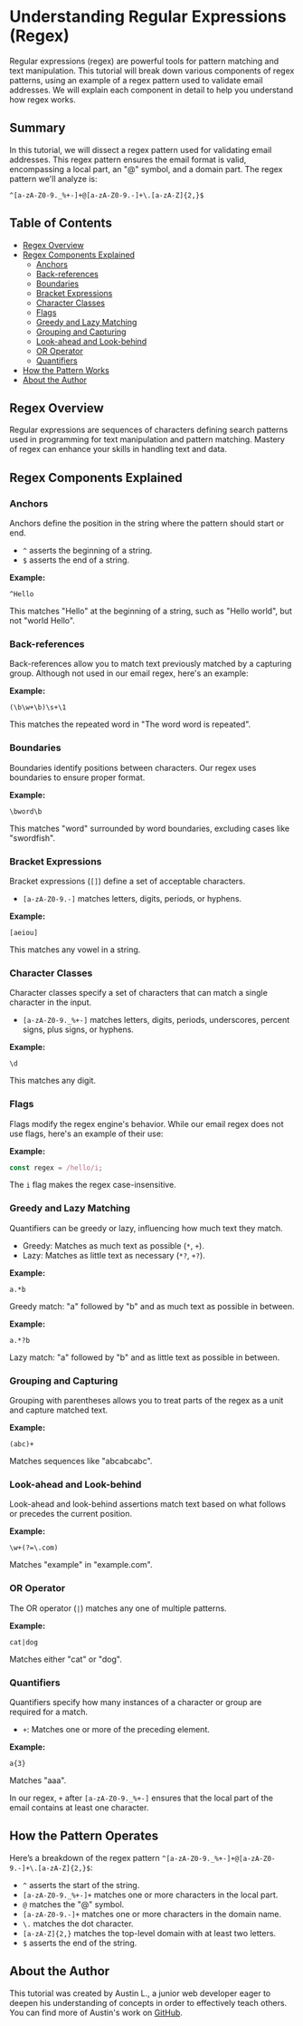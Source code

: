 # Understanding Regular Expressions (Regex)

Regular expressions (regex) are powerful tools for pattern matching and text manipulation. This tutorial will break down various components of regex patterns, using an example of a regex pattern used to validate email addresses. We will explain each component in detail to help you understand how regex works.

## Summary

In this tutorial, we will dissect a regex pattern used for validating email addresses. This regex pattern ensures the email format is valid, encompassing a local part, an "@" symbol, and a domain part. The regex pattern we'll analyze is:

```regex
^[a-zA-Z0-9._%+-]+@[a-zA-Z0-9.-]+\.[a-zA-Z]{2,}$
```

## Table of Contents

- [Regex Overview](#regex-overview)
- [Regex Components Explained](#regex-components-explained)
  - [Anchors](#anchors)
  - [Back-references](#back-references)
  - [Boundaries](#boundaries)
  - [Bracket Expressions](#bracket-expressions)
  - [Character Classes](#character-classes)
  - [Flags](#flags)
  - [Greedy and Lazy Matching](#greedy-and-lazy-matching)
  - [Grouping and Capturing](#grouping-and-capturing)
  - [Look-ahead and Look-behind](#look-ahead-and-look-behind)
  - [OR Operator](#or-operator)
  - [Quantifiers](#quantifiers)
- [How the Pattern Works](#how-the-pattern-works)
- [About the Author](#about-the-author)

## Regex Overview

Regular expressions are sequences of characters defining search patterns used in programming for text manipulation and pattern matching. Mastery of regex can enhance your skills in handling text and data.

## Regex Components Explained

### Anchors

Anchors define the position in the string where the pattern should start or end.

- `^` asserts the beginning of a string.
- `$` asserts the end of a string.

**Example:**
```regex
^Hello
```
This matches "Hello" at the beginning of a string, such as "Hello world", but not "world Hello".

### Back-references

Back-references allow you to match text previously matched by a capturing group. Although not used in our email regex, here's an example:

**Example:**
```regex
(\b\w+\b)\s+\1
```
This matches the repeated word in "The word word is repeated".

### Boundaries

Boundaries identify positions between characters. Our regex uses boundaries to ensure proper format.

**Example:**
```regex
\bword\b
```
This matches "word" surrounded by word boundaries, excluding cases like "swordfish".

### Bracket Expressions

Bracket expressions (`[]`) define a set of acceptable characters.

- `[a-zA-Z0-9.-]` matches letters, digits, periods, or hyphens.

**Example:**
```regex
[aeiou]
```
This matches any vowel in a string.

### Character Classes

Character classes specify a set of characters that can match a single character in the input.

- `[a-zA-Z0-9._%+-]` matches letters, digits, periods, underscores, percent signs, plus signs, or hyphens.

**Example:**
```regex
\d
```
This matches any digit.

### Flags

Flags modify the regex engine's behavior. While our email regex does not use flags, here's an example of their use:

**Example:**
```javascript
const regex = /hello/i;
```
The `i` flag makes the regex case-insensitive.

### Greedy and Lazy Matching

Quantifiers can be greedy or lazy, influencing how much text they match.

- Greedy: Matches as much text as possible (`*`, `+`).
- Lazy: Matches as little text as necessary (`*?`, `+?`).

**Example:**
```regex
a.*b
```
Greedy match: "a" followed by "b" and as much text as possible in between.

**Example:**
```regex
a.*?b
```
Lazy match: "a" followed by "b" and as little text as possible in between.

### Grouping and Capturing

Grouping with parentheses allows you to treat parts of the regex as a unit and capture matched text.

**Example:**
```regex
(abc)+
```
Matches sequences like "abcabcabc".

### Look-ahead and Look-behind

Look-ahead and look-behind assertions match text based on what follows or precedes the current position.

**Example:**
```regex
\w+(?=\.com)
```
Matches "example" in "example.com".

### OR Operator

The OR operator (`|`) matches any one of multiple patterns.

**Example:**
```regex
cat|dog
```
Matches either "cat" or "dog".

### Quantifiers

Quantifiers specify how many instances of a character or group are required for a match.

- `+`: Matches one or more of the preceding element.

**Example:**
```regex
a{3}
```
Matches "aaa".

In our regex, `+` after `[a-zA-Z0-9._%+-]` ensures that the local part of the email contains at least one character.

## How the Pattern Operates

Here’s a breakdown of the regex pattern `^[a-zA-Z0-9._%+-]+@[a-zA-Z0-9.-]+\.[a-zA-Z]{2,}$`:

- `^` asserts the start of the string.
- `[a-zA-Z0-9._%+-]+` matches one or more characters in the local part.
- `@` matches the "@" symbol.
- `[a-zA-Z0-9.-]+` matches one or more characters in the domain name.
- `\.` matches the dot character.
- `[a-zA-Z]{2,}` matches the top-level domain with at least two letters.
- `$` asserts the end of the string.

## About the Author

This tutorial was created by Austin L., a junior web developer eager to deepen his understanding of concepts in order to effectively teach others. You can find more of Austin's work on [GitHub](https://github.com/Kushonim).
